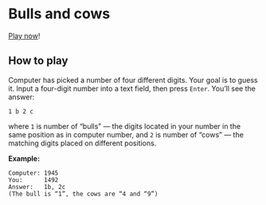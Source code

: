 Bulls and cows
==============

[Play now](http://isqua.github.io/bulls-and-cows/)!

How to play
-----------

Computer has picked a number of four different digits. Your goal is to guess it.
Input a four-digit number into a text field, then press `Enter`. You’ll see the
answer:
```
1 b 2 c
```
where `1` is number of “bulls” — the digits located in your number in the same
position as in computer number, and `2` is number of “cows” — the matching
digits placed on different positions.

**Example:**
```
Computer: 1945
You:      1492
Answer:   1b, 2c
(The bull is “1”, the cows are “4 and “9”)
```
